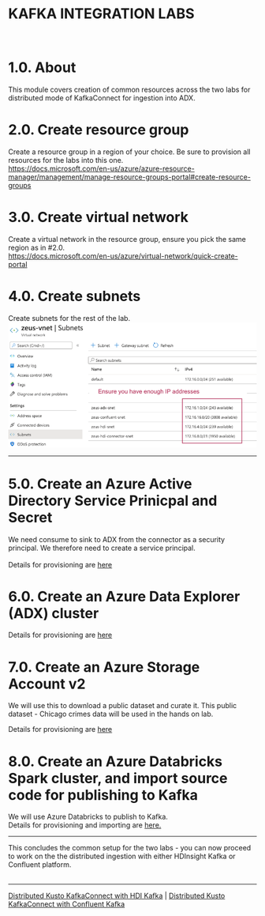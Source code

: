 # KAFKA INTEGRATION LABS
<br>

# 1.0. About

This module covers creation of common resources across the two labs for distributed mode of KafkaConnect for ingestion into ADX.

# 2.0. Create resource group
Create a resource group in a region of your choice.  Be sure to provision all resources for the labs into this one.<br>
https://docs.microsoft.com/en-us/azure/azure-resource-manager/management/manage-resource-groups-portal#create-resource-groups


# 3.0. Create virtual network
Create a virtual network in the resource group, ensure you pick the same region as in #2.0.<br>
https://docs.microsoft.com/en-us/azure/virtual-network/quick-create-portal

# 4.0. Create subnets
Create subnets for the rest of the lab.<br>
![Subnets](../images/Subnets-Provision.png)
<br><hr>

# 5.0. Create an Azure Active Directory Service Prinicpal and Secret
We need consume to sink to ADX from the connector as a security principal.  We therefore need to create a service principal.  
<br>
Details for provisioning are [here](create-spn.md)


# 6.0. Create an Azure Data Explorer (ADX) cluster
Details for provisioning are [here](create-adx.md)

# 7.0. Create an Azure Storage Account v2
We will use this to download a public dataset and curate it.  This public dataset - Chicago crimes data will be used in the hands on lab.<br>

Details for provisioning are [here](create-storage.md)

# 8.0. Create an Azure Databricks Spark cluster, and import source code for publishing to Kafka
We will use Azure Databricks to publish to Kafka.<br>
Details for provisioning and importing are [here.](create-databricks.md)

<hr>
This concludes the common setup for the two labs - you can now proceed to work on the the distributed ingestion with either HDInsight Kafka or Confluent platform.<br>


<br>
<hr>

[Distributed Kusto KafkaConnect with HDI Kafka]() | [Distributed Kusto KafkaConnect with Confluent Kafka]() 




